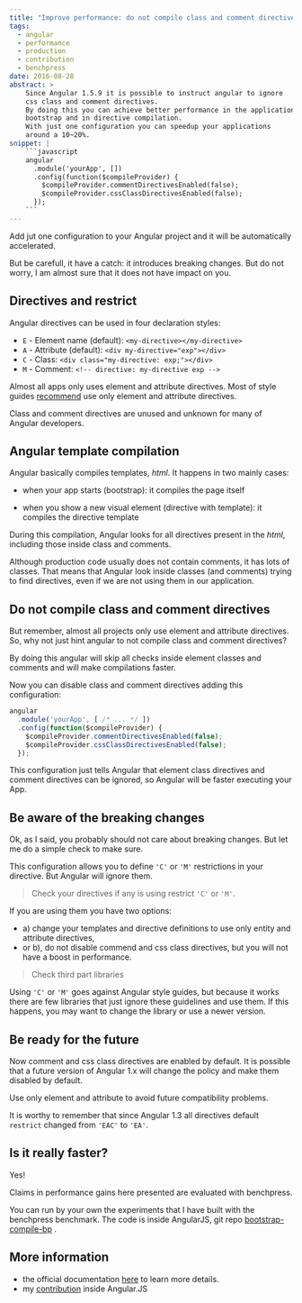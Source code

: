 ```yaml
---
title: "Improve performance: do not compile class and comment directives"
tags:
  - angular
  - performance
  - production
  - contribution
  - benchpress
date: 2016-08-28
abstract: >
    Since Angular 1.5.9 it is possible to instruct angular to ignore
    css class and comment directives.
    By doing this you can achieve better performance in the application
    bootstrap and in directive compilation.
    With just one configuration you can speedup your applications 
    around a 10~20%.
snippet: |
    ```javascript
    angular
      .module('yourApp', [])    
      .config(function($compileProvider) {
        $compileProvider.commentDirectivesEnabled(false);
        $compileProvider.cssClassDirectivesEnabled(false);
      });
    ```
---
```


Add jut one configuration to your Angular project
and it will be automatically accelerated.

But be carefull, it have a catch: it introduces breaking changes.
But do not worry, I am almost sure that it does not have impact on you.


Directives and restrict
-----------------------

Angular directives can be used in four declaration styles:

- `E` - Element name (default): `<my-directive></my-directive>`
- `A` - Attribute (default): `<div my-directive="exp"></div>`
- `C` - Class: `<div class="my-directive: exp;"></div>`
- `M` - Comment: `<!-- directive: my-directive exp -->`

Almost all apps only uses element and attribute directives.
Most of style guides [recommend](https://github.com/johnpapa/angular-styleguide/tree/master/a1#style-y074) 
use only element and attribute directives.

Class and comment directives are unused and unknown for
many of Angular developers.  


Angular template compilation
----------------------------

Angular basically compiles templates, _html_.
It happens in two mainly cases:

- when your app starts (bootstrap): 
  it compiles the page itself

- when you show a new visual element (directive with template): 
  it compiles the directive template

During this compilation, Angular looks for all directives present in the _html_,
including those inside class and comments.

Although production code usually does not contain comments, 
it has lots of classes. 
That means that Angular look inside classes (and comments) trying
to find directives, even if we are not using them in our application.


Do not compile class and comment directives
-------------------------------------------

But remember, almost all projects only use element and attribute
directives.
So, why not just hint angular to not compile class and comment directives?

By doing this angular will skip all checks 
inside element classes and comments
and will make compilations faster.  

Now you can disable class and comment directives adding
this configuration:

```javascript
angular
  .module('yourApp', [ /* ... */ ])    
  .config(function($compileProvider) {
    $compileProvider.commentDirectivesEnabled(false);
    $compileProvider.cssClassDirectivesEnabled(false);
  });
```

This configuration just tells Angular that element class directives
and comment directives can be ignored, so Angular will be faster
executing your App. 


Be aware of the breaking changes
--------------------------------

Ok, as I said, you probably should not care about breaking
changes. 
But let me do a simple check to make sure.

This configuration allows you to define 
`'C'` or `'M'` restrictions in your directive. 
But Angular will ignore them.

> Check your directives if any is using restrict `'C'` or `'M'`.

If you are using them you have two options:
- a) change your templates and directive definitions to use only 
entity and attribute directives,
- or b), do not disable commend and css class directives, but
you will not have a boost in performance. 

> Check third part libraries

Using `'C'` or `'M'` goes against Angular style guides, 
but because it works there are few libraries that just ignore
these guidelines and use  them.
If this happens, you may want to change the library 
or use a newer version.


Be ready for the future
-----------------------

Now comment and css class directives are enabled by default.
It is possible that a future version of Angular 1.x will change
the policy and make them disabled by default.

Use only element and attribute to avoid future compatibility problems.

It is worthy to remember that since Angular 1.3 all
directives default `restrict` changed from `'EAC'` to
`'EA'`.


Is it really faster?
--------------------

Yes!

Claims in performance gains here presented are 
evaluated with benchpress.

You can run by your own the experiments that I have built with
the benchpress benchmark.
The code is inside AngularJS, git repo
[bootstrap-compile-bp](https://github.com/drpicox/angular.js/tree/4bde7677b705b7cc380bb92dcf57ba411cecdd6e/benchmarks) . 


More information
----------------

- the official documentation [here](https://docs.angularjs.org/guide/production#disable-comment-and-css-class-directives)
to learn more details.
- my [contribution](https://github.com/angular/angular.js/pull/14850) inside Angular.JS
